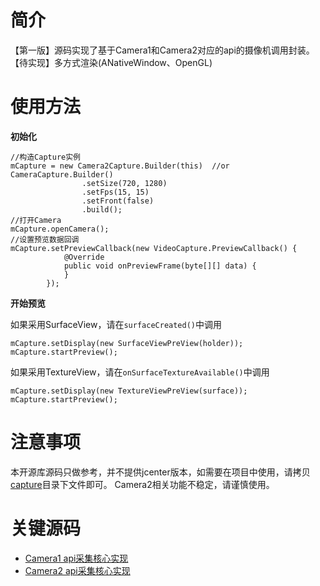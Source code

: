 # 简介
【第一版】源码实现了基于Camera1和Camera2对应的api的摄像机调用封装。
【待实现】多方式渲染(ANativeWindow、OpenGL)
# 使用方法
**初始化**
```
//构造Capture实例
mCapture = new Camera2Capture.Builder(this)  //or  CameraCapture.Builder() 
                .setSize(720, 1280)
                .setFps(15, 15)
                .setFront(false)
                .build();
//打开Camera
mCapture.openCamera();
//设置预览数据回调
mCapture.setPreviewCallback(new VideoCapture.PreviewCallback() {
            @Override
            public void onPreviewFrame(byte[][] data) {
            }
        });
```

**开始预览**

如果采用SurfaceView，请在```surfaceCreated()```中调用
```
mCapture.setDisplay(new SurfaceViewPreView(holder));
mCapture.startPreview();
```
如果采用TextureView，请在```onSurfaceTextureAvailable()```中调用
```
mCapture.setDisplay(new TextureViewPreView(surface));
mCapture.startPreview();
```

# 注意事项
本开源库源码只做参考，并不提供jcenter版本，如需要在项目中使用，请拷贝[capture](https://github.com/net168/AndroidVideo/tree/master/app/src/main/java/com/net168/capture)目录下文件即可。
Camera2相关功能不稳定，请谨慎使用。

# 关键源码
+ [Camera1 api采集核心实现](https://github.com/net168/AndroidVideo/blob/master/app/src/main/java/com/net168/capture/CameraCapture.java)
+ [Camera2 api采集核心实现](https://github.com/net168/AndroidVideo/blob/master/app/src/main/java/com/net168/capture/Camera2Capture.java)

